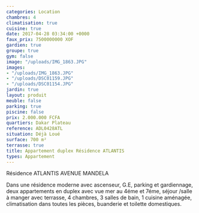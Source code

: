 ```yaml
---
categories: Location
chambres: 4
climatisation: true
cuisine: true
date: 2017-04-28 03:34:00 +0000
faux_prix: 7500000000 XOF
gardien: true
groupe: true
gym: false
image: "/uploads/IMG_1863.JPG"
images:
- "/uploads/IMG_1863.JPG"
- "/uploads/DSC01159.JPG"
- "/uploads/DSC01154.JPG"
jardin: true
layout: produit
meuble: false
parking: true
piscine: false
prix: 2.000.000 FCFA
quartiers: Dakar Plateau
reference: ADL0428ATL
situation: Déjà Loué
surface: 700 m²
terrasse: true
title: Appartement duplex Résidence ATLANTIS
types: Appartement
---
```



Résidence ATLANTIS AVENUE MANDELA

Dans une résidence moderne avec ascenseur, G.E, parking et gardiennage, deux appartements en duplex avec vue mer au 4éme et 7éme, séjour /salle à manger avec terrasse, 4 chambres, 3 salles de bain, 1 cuisine aménagée, climatisation dans toutes les pièces, buanderie et toilette domestiques.